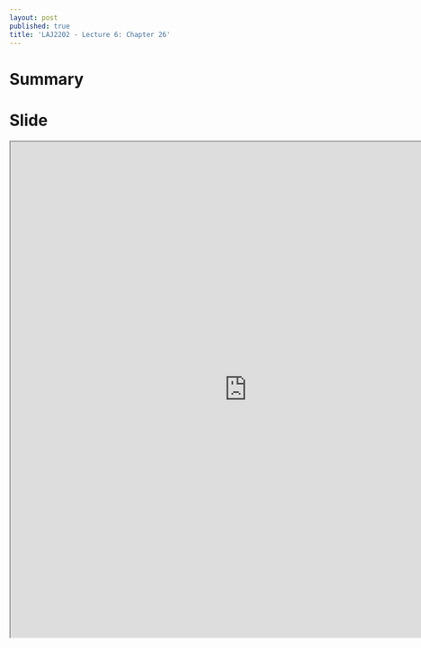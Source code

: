 ```yaml
---
layout: post
published: true
title: 'LAJ2202 - Lecture 6: Chapter 26'
---
```

# Summary

# Slide
<iframe src="https://drive.google.com/file/d/1lX4iIYYgkKzqERxV0PszkDweMhjDXJqa/preview" width="840" height="880"></iframe>
